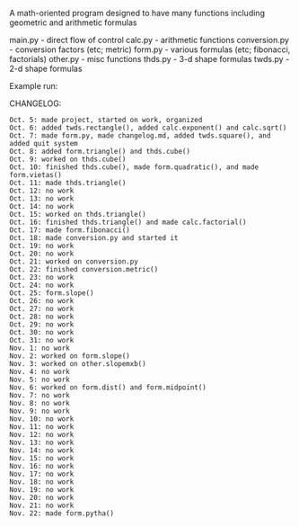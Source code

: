 A math-oriented program designed to have many functions including geometric and arithmetic formulas

main.py - direct flow of control
calc.py - arithmetic functions
conversion.py - conversion factors (etc; metric)
form.py - various formulas (etc; fibonacci, factorials)
other.py - misc functions
thds.py - 3-d shape formulas
twds.py - 2-d shape formulas

Example run:

CHANGELOG:
```
Oct. 5: made project, started on work, organized
Oct. 6: added twds.rectangle(), added calc.exponent() and calc.sqrt()
Oct. 7: made form.py, made changelog.md, added twds.square(), and added quit system
Oct. 8: added form.triangle() and thds.cube()
Oct. 9: worked on thds.cube()
Oct. 10: finished thds.cube(), made form.quadratic(), and made form.vietas()
Oct. 11: made thds.triangle()
Oct. 12: no work
Oct. 13: no work
Oct. 14: no work
Oct. 15: worked on thds.triangle()
Oct. 16: finished thds.triangle() and made calc.factorial()
Oct. 17: made form.fibonacci()
Oct. 18: made conversion.py and started it
Oct. 19: no work
Oct. 20: no work
Oct. 21: worked on conversion.py
Oct. 22: finished conversion.metric()
Oct. 23: no work
Oct. 24: no work
Oct. 25: form.slope()
Oct. 26: no work
Oct. 27: no work
Oct. 28: no work
Oct. 29: no work
Oct. 30: no work
Oct. 31: no work
Nov. 1: no work
Nov. 2: worked on form.slope()
Nov. 3: worked on other.slopemxb()
Nov. 4: no work
Nov. 5: no work
Nov. 6: worked on form.dist() and form.midpoint()
Nov. 7: no work
Nov. 8: no work
Nov. 9: no work
Nov. 10: no work
Nov. 11: no work
Nov. 12: no work
Nov. 13: no work
Nov. 14: no work
Nov. 15: no work
Nov. 16: no work
Nov. 17: no work
Nov. 18: no work
Nov. 19: no work
Nov. 20: no work
Nov. 21: no work
Nov. 22: made form.pytha()
```
